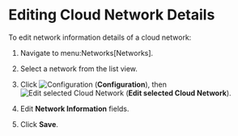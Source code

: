 # Editing Cloud Network Details

To edit network information details of a cloud network:

1.  Navigate to menu:Networks\[Networks\].

2.  Select a network from the list view.

3.  Click ![Configuration](1847.png) (**Configuration**), then ![Edit
    selected Cloud Network](1851.png) (**Edit selected Cloud Network**).

4.  Edit **Network Information** fields.

5.  Click **Save**.
